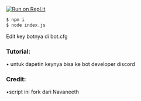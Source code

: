 
[![Run on Repl.it](https://repl.it/badge/github/navaneethkm004/discord-24x7-music)](https://repl.it/github/aisbir/Radio-Aisbirkun)
```bash
$ npm i 
$ node index.js
```
Edit key botnya di bot.cfg

### Tutorial:
• untuk dapetin keynya bisa ke bot developer discord 

### Credit:
 •script ini fork dari Navaneeth
